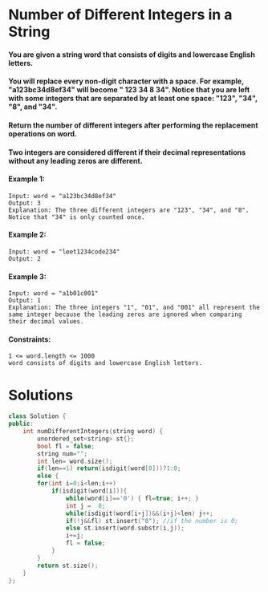 # Number of Different Integers in a String

#### You are given a string word that consists of digits and lowercase English letters.

#### You will replace every non-digit character with a space. For example, "a123bc34d8ef34" will become " 123  34 8  34". Notice that you are left with some integers that are separated by at least one space: "123", "34", "8", and "34".

#### Return the number of different integers after performing the replacement operations on word.

#### Two integers are considered different if their decimal representations without any leading zeros are different.


#### Example 1:

    Input: word = "a123bc34d8ef34"
    Output: 3
    Explanation: The three different integers are "123", "34", and "8". Notice that "34" is only counted once.


#### Example 2:

    Input: word = "leet1234code234"
    Output: 2


#### Example 3:

    Input: word = "a1b01c001"
    Output: 1
    Explanation: The three integers "1", "01", and "001" all represent the same integer because the leading zeros are ignored when comparing their decimal values.

 


#### Constraints:

    1 <= word.length <= 1000
    word consists of digits and lowercase English letters.

# Solutions

```cpp
class Solution {
public:
    int numDifferentIntegers(string word) {
        unordered_set<string> st{};
        bool fl = false;
        string num="";
        int len= word.size();
        if(len==1) return(isdigit(word[0]))?1:0;
        else {
        for(int i=0;i<len;i++) 
            if(isdigit(word[i])){
                while(word[i]=='0') { fl=true; i++; }
                int j =  0;
                while(isdigit(word[i+j])&&(i+j)<len) j++;
                if(!j&&fl) st.insert("0"); //if the number is 0;
                else st.insert(word.substr(i,j));
                i+=j;
                fl = false;
            }
        }
        return st.size();
    }
};

```